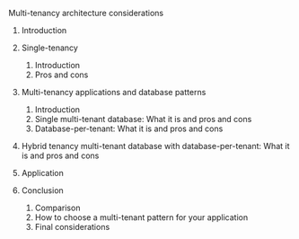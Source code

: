 Multi-tenancy architecture considerations

1. Introduction

2. Single-tenancy
    1. Introduction
    2. Pros and cons

3. Multi-tenancy applications and database patterns
    1. Introduction
    2. Single multi-tenant database: What it is and pros and cons
    3. Database-per-tenant: What it is and pros and cons

4. Hybrid tenancy multi-tenant database with database-per-tenant: What it is and pros and cons

5. Application

5. Conclusion
    1. Comparison
    2. How to choose a multi-tenant pattern for your application
    3. Final considerations
